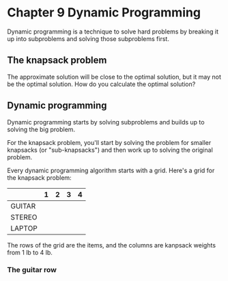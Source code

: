 # Chapter 9 Dynamic Programming

Dynamic programming is a technique to solve hard problems by breaking it up into subproblems and solving those subproblems first.

## The knapsack problem

The approximate solution will be close to the optimal solution, but it may not be the optimal solution. How do you calculate the optimal solution?

## Dynamic programming

Dynamic programming starts by solving subproblems and builds up to solving the big problem.

For the knapsack problem, you'll start by solving the problem for smaller knapsacks (or "sub-knapsacks") and then work up to solving the original problem.

Every dynamic programming algorithm starts with a grid. Here's a grid for the knapsack problem:

|        | 1 | 2 | 3 | 4 |
|--------|---|---|---|---|
| GUITAR |   |   |   |   |
| STEREO |   |   |   |   |
| LAPTOP |   |   |   |   |

The rows of the grid are the items, and the columns are kanpsack weights from 1 lb to 4 lb.

### The guitar row


